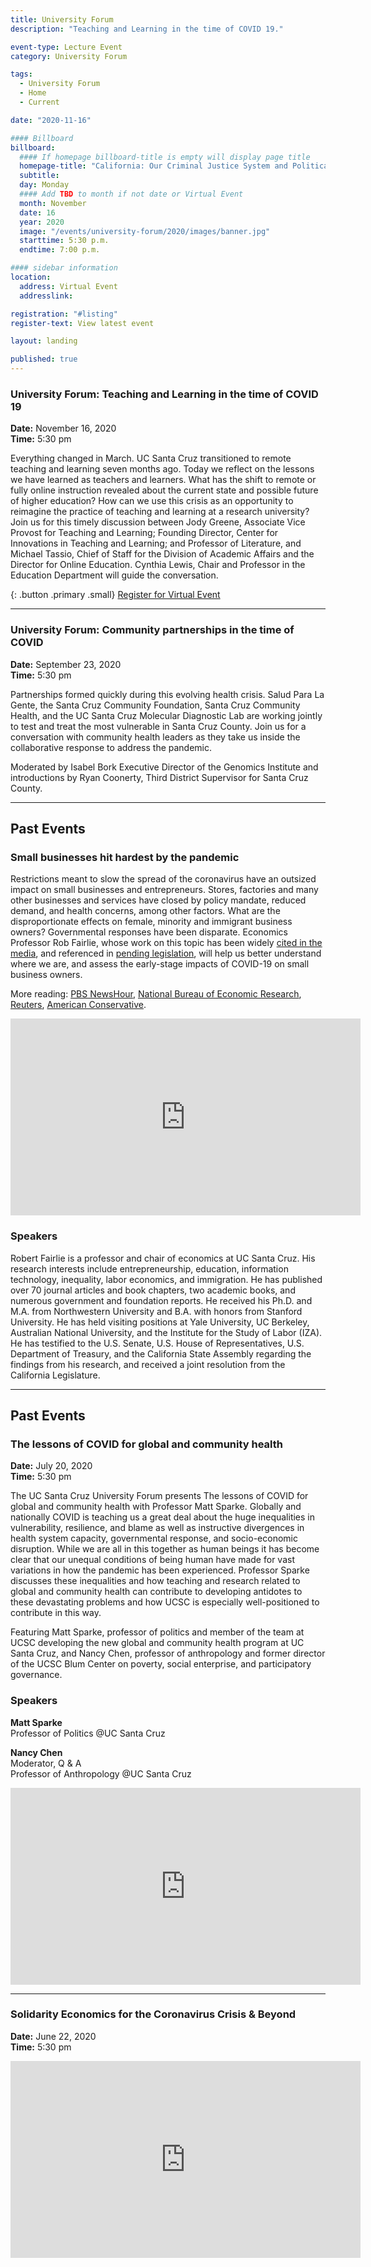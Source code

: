 ```yaml
---
title: University Forum
description: "Teaching and Learning in the time of COVID 19."

event-type: Lecture Event
category: University Forum

tags:
  - University Forum
  - Home
  - Current

date: "2020-11-16"

#### Billboard
billboard:
  #### If homepage billboard-title is empty will display page title
  homepage-title: "California: Our Criminal Justice System and Political Possibilities"
  subtitle:
  day: Monday
  #### Add TBD to month if not date or Virtual Event
  month: November
  date: 16
  year: 2020
  image: "/events/university-forum/2020/images/banner.jpg"
  starttime: 5:30 p.m.
  endtime: 7:00 p.m.

#### sidebar information
location:
  address: Virtual Event
  addresslink: 

registration: "#listing"
register-text: View latest event

layout: landing

published: true
---
```


<a name="listing"></a> 

### University Forum: Teaching and Learning in the time of COVID 19

**Date:** November 16, 2020<br/>
**Time:** 5:30 pm

Everything changed in March. UC Santa Cruz transitioned to remote teaching and learning seven months ago. Today we reflect on the lessons we have learned as teachers and learners. What has the shift to remote or fully online instruction revealed about the current state and possible future of higher education? How can we use this crisis as an opportunity to reimagine the practice of teaching and learning at a research university? Join us for this timely discussion between Jody Greene, Associate Vice Provost for Teaching and Learning; Founding Director, Center for Innovations in Teaching and Learning; and Professor of Literature, and Michael Tassio, Chief of Staff for the Division of Academic Affairs and the Director for Online Education. Cynthia Lewis, Chair and Professor in the Education Department will guide the conversation.

{: .button .primary .small}
[Register for Virtual Event](https://ucsc.zoom.us/webinar/register/WN_y6UUrDtITpeGJFCHZZYZ3w)


---

### University Forum: Community partnerships in the time of COVID

**Date:** September 23, 2020<br/>
**Time:** 5:30 pm

Partnerships formed quickly during this evolving health crisis. Salud Para La Gente, the Santa Cruz Community Foundation, Santa Cruz Community Health, and the UC Santa Cruz Molecular Diagnostic Lab are working jointly to test and treat the most vulnerable in Santa Cruz County. Join us for a conversation with community health leaders as they take us inside the collaborative response to address the pandemic.

Moderated by Isabel Bork Executive Director of the Genomics Institute and introductions by Ryan Coonerty, Third District Supervisor for Santa Cruz County.

---

## Past Events

### Small businesses hit hardest by the pandemic

Restrictions meant to slow the spread of the coronavirus have an outsized impact on small businesses and entrepreneurs. Stores, factories and many other businesses and services have closed by policy mandate, reduced demand, and health concerns, among other factors. What are the disproportionate effects on female, minority and immigrant business owners? Governmental responses have been disparate. Economics Professor Rob Fairlie, whose work on this topic has been widely [cited in the media](https://www.nytimes.com/interactive/2020/06/18/us/coronavirus-black-owned-small-business.html), and referenced in [pending legislation](https://www.sbc.senate.gov/public/index.cfm/pressreleases?id=999CE328-3738-40FC-A4C0-2F8760F8E59A), will help us better understand where we are, and assess the early-stage impacts of COVID-19 on small business owners.

More reading: [PBS NewsHour](https://www.pbs.org/newshour/show/pandemic-highlights-the-extra-hardships-faced-by-black-business-owners), [National Bureau of Economic Research](https://www.nber.org/papers/w27462), [Reuters](https://www.reuters.com/article/us-usa-economy-blackbusiness/why-some-black-owned-u-s-businesses-are-hardest-hit-by-coronavirus-shutdowns-idUSKBN23N34A), [American Conservative](https://www.theamericanconservative.com/articles/shutdowns-for-small-business-windfall-profits-for-megacorporations/).

<div class="responsive-embed widescreen">
<iframe width="560" height="315" src="https://www.youtube.com/embed/HZKMQtKpKZY" frameborder="0" allow="accelerometer; autoplay; encrypted-media; gyroscope; picture-in-picture" allowfullscreen></iframe>
</div>

### Speakers

Robert Fairlie is a professor and chair of economics at UC Santa Cruz. His research interests include entrepreneurship, education, information technology, inequality, labor economics, and immigration. He has published over 70 journal articles and book chapters, two academic books, and numerous government and foundation reports. He received his Ph.D. and M.A. from Northwestern University and B.A. with honors from Stanford University. He has held visiting positions at Yale University, UC Berkeley, Australian National University, and the Institute for the Study of Labor (IZA). He has testified to the U.S. Senate, U.S. House of Representatives, U.S. Department of Treasury, and the California State Assembly regarding the findings from his research, and received a joint resolution from the California Legislature.

---

## Past Events


### The lessons of COVID for global and community health

**Date:** July 20, 2020<br />
**Time:** 5:30 pm

The UC Santa Cruz University Forum presents The lessons of COVID for global and community health with Professor Matt Sparke. Globally and nationally COVID is teaching us a great deal about the huge inequalities in vulnerability, resilience, and blame as well as instructive divergences in health system capacity, governmental response, and socio-economic disruption. While we are all in this together as human beings it has become clear that our unequal conditions of being human have made for vast variations in how the pandemic has been experienced. Professor Sparke discusses these inequalities and how teaching and research related to global and community health can contribute to developing antidotes to these devastating problems and how UCSC is especially well-positioned to contribute in this way.

Featuring Matt Sparke, professor of politics and member of the team at UCSC developing the new global and community health program at UC Santa Cruz, and Nancy Chen, professor of anthropology and former director of the UCSC Blum Center on poverty, social enterprise, and participatory governance.

### Speakers

**Matt Sparke**<br />
Professor of Politics @UC Santa Cruz

**Nancy Chen**<br />
Moderator, Q & A<br />
Professor of Anthropology @UC Santa Cruz

<div class="responsive-embed widescreen">
<iframe width="560" height="315" src="https://www.youtube.com/embed/7I16xgXMsZA" frameborder="0" allow="accelerometer; autoplay; encrypted-media; gyroscope; picture-in-picture" allowfullscreen></iframe>
</div>

---

### Solidarity Economics for the Coronavirus Crisis & Beyond

**Date:** June 22, 2020<br />
**Time:** 5:30 pm

<div class="responsive-embed widescreen">
<iframe width="560" height="315" src="https://www.youtube.com/embed/qSjKO40HYqc" frameborder="0" allow="accelerometer; autoplay; encrypted-media; gyroscope; picture-in-picture" allowfullscreen></iframe>
</div>


